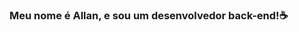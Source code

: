 ### Meu nome é Allan, e sou um desenvolvedor back-end!☕

<table>
  <a href="https://github.com/AllanzinS">
